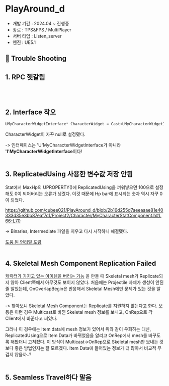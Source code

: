 # PlayAround_d
+ 개발 기간 :  2024.04 ~ 진행중
+ 장르 : TPS&FPS / MultiPlayer
+ 서버 타입 : Listen_server
+ 엔진 : UE5.1

## 🚀 Trouble Shooting
## 1. RPC 헷갈림

<br/><br/>

## 2. Interface 착오
```c++
UMyCharacterWidgetInterface* CharacterWidget = Cast<UMyCharacterWidgetInterface>(OwningActor);
```
CharacterWidget이 자꾸 null로 설정됐다.

-> 인터페이스는 'U'MyCharacterWidgetInterface가 아니라 **'I'MyCharacterWidgetInterface**이다!
<br/><br/>

## 3. ReplicatedUsing 사용한 변수값 저장 안됨
Stat에서 MaxHp의 UPROPERTY()에 ReplicatedUsing을 끼워넣으면 100으로 설정해도 0이 되어버리는 오류가 생겼다. 이것 때문에 Hp bar에 표시되는 숫자 역시 자꾸 0이 되었다.

https://github.com/cubee021/PlayAround_d/blob/2b16d255d7aeeaaae81e40333d35e3bb87eaf7c1/Project2/Character/MyCharacterStatComponent.h#L66-L70

-> Binaries, Intermediate 파일을 지우고 다시 시작하니 해결됐다. 

[도움 된 언리얼 포럼](https://forums.unrealengine.com/t/initializecomponent-not-firing-on-spawn/322782)
<br/><br/>

## 4. Skeletal Mesh Component Replication Failed
[캐릭터가 가지고 있는 아이템을 버리는 기능](https://github.com/cubee021/PlayAround_d/blob/main/Project2/Item/MyDropItem.cpp)
을 만들 때 Skeletal mesh가 Replicate되지 않아 Client쪽에서 아무것도 보이지 않았다. 처음에는 Projectile 자체가 생성이 안된줄 알았는데, OnOverlapBegin은 반응해서 Skeletal Mesh에만 문제가 있는 것을 알았다.

-> 찾아보니 Skeletal Mesh Component는 Replicate를 지원하지 않는다고 한다. 보통은 이런 경우 Multicast로 바뀐 Skeletal mesh 정보를 보내고, OnRep으로 각 Client에서 바꾼다고 써있다.

그러나 이 경우에는 Item data에 mesh 정보가 있어서 위와 같이 우회하는 대신, ReplicatedUsing으로 Item Data가 바뀌었음을 알리고 OnRep에서 mesh를 바꾸도록 해봤더니 고쳐졌다. 이 방식이 Multicast->OnRep으로 Skeletal mesh만 보내는 것보다 좋은 방법인지는 잘 모르겠다. Item Data에 들어있는 정보가 더 많아서 비교적 무겁지 않을까..?
<br/><br/>

## 5. Seamless Travel하다 말음


<br/><br/>
